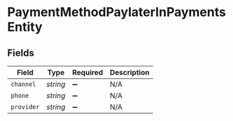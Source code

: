 # PaymentMethodPaylaterInPaymentsEntity


## Fields

| Field              | Type               | Required           | Description        |
| ------------------ | ------------------ | ------------------ | ------------------ |
| `channel`          | *string*           | :heavy_minus_sign: | N/A                |
| `phone`            | *string*           | :heavy_minus_sign: | N/A                |
| `provider`         | *string*           | :heavy_minus_sign: | N/A                |